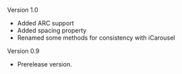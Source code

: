 Version 1.0

- Added ARC support
- Added spacing property
- Renamed some methods for consistency with iCarousel

Version 0.9

- Prerelease version.